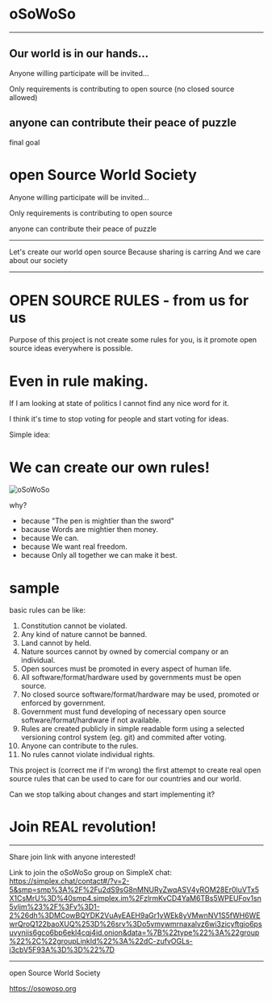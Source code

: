 # oSoWoSo
---
Our world is in our hands...
---

Anyone willing participate will be invited...

Only requirements is contributing to open source (no closed source allowed)

anyone can contribute their peace of puzzle
---
final goal
# open Source World Society

Anyone willing participate will be invited...

Only requirements is contributing to open source

anyone can contribute their peace of puzzle

---

Let's create our world open source
Because sharing is carring
And we care about our society

---

# OPEN SOURCE RULES - from us for us

Purpose of this project is not create some rules for you, is it promote open source ideas everywhere is possible.

# Even in rule making.

If I am looking at state of politics I  cannot find any nice word for it.

I think it's time to stop voting for people and start voting for ideas. 

Simple idea:

# We can create our own rules!

![oSoWoSo](https://codeberg.org/avatars/4da60e696a206d2371e14e18c2fb15d6)

why?
- because "The pen is mightier than the sword"
- bacause Words are mightier then money.
- because We can.
- because We want real freedom.
- because Only all together we can make it best.

# sample

basic rules can be like:
1. Constitution cannot be violated.
2. Any kind of nature cannot be banned.
3. Land cannot by held.
4. Nature sources cannot by owned by comercial company or an individual.
5. Open sources must be promoted in every aspect of human life.
6. All software/format/hardware used by governments must be open source.
7. No closed source software/format/hardware may be used, promoted or enforced by government.
8. Government must fund developing of necessary open source software/format/hardware if not available.
9. Rules are created publicly in simple readable form using a selected versioning control system (eg. git) and commited after voting.
10. Anyone can contribute to the rules.
11. No rules cannot violate individual rights.


This project is (correct me if I'm wrong) the first attempt to create real open source rules that can be used to care for our countries and our world.



Can we stop talking about changes and start implementing it?

# Join REAL revolution!

---

Share join link with anyone interested!

Link to join the oSoWoSo group on SimpleX chat:
https://simplex.chat/contact#/?v=2-5&smp=smp%3A%2F%2Fu2dS9sG8nMNURyZwqASV4yROM28Er0luVTx5X1CsMrU%3D%40smp4.simplex.im%2FzlrmKvCD4YaM6TBs5WPEUFov1sn5vljm%23%2F%3Fv%3D1-2%26dh%3DMCowBQYDK2VuAyEAEH9aGr1yWEk8yVMwnNV1S5fWH6WEwrQroQ122baoXUQ%253D%26srv%3Do5vmywmrnaxalvz6wi3zicyftgio6psuvyniis6gco6bp6ekl4cqj4id.onion&data=%7B%22type%22%3A%22group%22%2C%22groupLinkId%22%3A%22dC-zufvOGLs-i3cbV5F93A%3D%3D%22%7D

---
open Source World Society

https://osowoso.org
